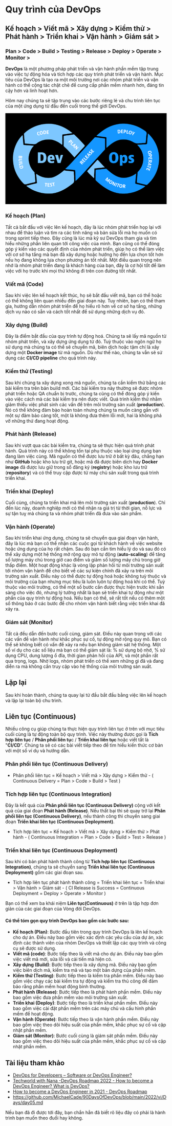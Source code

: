 # Quy trình của DevOps

## Kế hoạch > Viết mã > Xây dựng > Kiểm thử > Phát hành > Triển khai > Vận hành > Giám sát >
### Plan > Code > Build > Testing > Release > Deploy > Operate > Monitor >

**DevOps** là một phương pháp phát triển và vận hành phần mềm tập trung vào việc tự động hóa và tích hợp các quy trình phát triển và vận hành. Mục tiêu của DevOps là tạo ra một môi trường nơi các nhóm phát triển và vận hành có thể cộng tác chặt chẽ để cung cấp phần mềm nhanh hơn, đáng tin cậy hơn và linh hoạt hơn.

Hôm nay chúng ta sẽ tập trung vào các bước riêng lẻ và chu trình liên tục của một ứng dụng từ đầu đến cuối trong thế giới DevOps.

![img](../Image/DevOps-process.png)

### Kế hoạch (Plan)

Tất cả bắt đầu với việc lên kế hoạch, đây là lúc nhóm phát triển họp lại với nhau để thảo luận và tìm ra các tính năng và bản sửa lỗi mà họ muốn có trong sprint tiếp theo. Đây cũng là lúc mà kỹ sư DevOps tham gia và tìm hiểu những phần liên quan tới công việc của mình. Bạn cũng có thể đóng góp ý kiến vào các quyết định của nhóm phát triển, giúp họ có thể làm việc với cơ sở hạ tầng mà bạn đã xây dựng hoặc hướng họ đến lựa chọn tốt hơn nếu họ đang không lựa chọn phương án tốt nhất. Một điều quan trọng nên nhớ là nhóm phát triển đang là khách hàng của bạn, đây là cơ hội tốt để làm việc với họ trước khi mọi thứ không đi trên con đường tốt nhất.

### Viết mã (Code)

Sau khi việc lên kế hoạch kết thúc, họ sẽ bắt đầu viết mã, bạn có thể hoặc có thể không liên quan nhiều đến giai đoạn này. Tuy nhiên, bạn có thể tham gia, hướng dẫn nhóm phát triển để họ hiểu rõ hơn về cơ sở hạ tầng, những dịch vụ nào có sẵn và cách tốt nhất để sử dụng những dịch vụ đó.

### Xây dựng (Build)

Đây là điểm bắt đầu của quy trình tự động hoá. Chúng ta sẽ lấy mã nguồn từ nhóm phát triển, và xây dựng ứng dụng từ đó. Tuỳ thuộc vào ngôn ngữ họ sử dụng mà chúng ta có thể sẽ chuyển mã, biên dịch hoặc tậm chí là xây dựng một **Docker image** từ mã nguồn. Dù như thế nào, chúng ta vẫn sẽ sử dụng các **CI/CD pipeline** cho quá trình này.

### Kiểm thử (Testing)

Sau khi chúng ta xây dựng xong mã nguồn, chúng ta cần kiểm thử bằng các bài kiểm tra trên bản build mới. Các bài kiểm tra này thường sẽ được nhóm phát triển hoặc QA chuẩn bị trước, chúng ta cũng có thể đóng góp ý kiến vào việc cách mà các bài kiểm tra nên được viết. Quá trình kiểm thử nhằm giảm thiểu việc phát sinh các vấn đề trên môi trường sản xuất (**production**). Nó có thể không đảm bào hoàn toàn nhưng chúng ta muốn càng gần với một sự đảm bảo càng tốt, một là không đưa thêm lỗi mới, hai là không phá vỡ những thứ đang hoạt động.

### Phát hành (Release)

Sau khi vượt qua các bài kiểm tra, chúng ta sẽ thực hiện quá trình phát hành. Quá trình này có thể không tồn tại phụ thuộc vào loại ứng dụng bạn đang làm việc cùng. Mã nguồn có thể được lưu trữ ở bất kỳ đâu, chẳng hạn như **GitHub** hoặc kho lưu trữ git, hoặc mã đã được biên dịch hay **Docker image** đã được lưu giữ trong sổ đăng ký (**registry**) hoặc kho lưu trữ (**repository**) và có thể truy cập được từ máy chủ sản xuất trong quá trình triển khai.

### Triển khai (Deploy)

Cuối cùng, chúng ta triển khai mã lên môi trường sản xuất (**production**). Chỉ đến lúc này, doanh nghiệp mới có thể nhận ra giá trị từ thời gian, nỗ lực và sự tận tuỵ mà chúng ta và nhóm phát triển đã đưa vào sản phẩm.

### Vận hành (Operate)

Sau khi triển khai ứng dụng, chúng ta sẽ chuyển qua giai đoạn vận hành, đây là lúc mà bạn có thể nhận các cuộc gọi từ khách hành về việc website hoặc ứng dụng của họ rất chậm. Sau đó bạn cần tìm hiểu lý do và sau đó có thể xây dựng một hệ thống mở rộng quy mô tự động (**auto-scaling**) để tăng số lượng máy chủ trong giờ cao điểm và giảm số lượng máy chủ trong giờ thấp điểm. Một hoạt động khác là vòng lặp phản hồi từ môi trường sản xuất tới nhóm vận hành để cho biết về các sự kiện chính đã xảy ra trên môi trường sản xuất. Điều này có thể được tự động hoá hoặc không tuỳ thuộc và môi trường của bạn nhưng mục tiêu là luôn luôn tự động hoá khi có thể. Tuỳ thuộc vào môi trường, có thể một số bước cần được thực hiện trước khi sẵn sàng cho việc đó, nhưng lý tưởng nhất là bạn sẽ triển khai tự động như một phần của quy trình tự động hoá. Nếu bạn có thể, sẽ rất tốt nếu có thêm một số thông báo ở các bước để cho nhóm vận hành biết rằng việc triển khai đã xảy ra.

### Giám sát (Monitor)

Tất cả đều dẫn đến bước cuối cùng, giám sát. Điều này quan trọng với các các vấn đề vận hành như khắc phục sự cố, tự động mở rộng quy mô. Bạn có thể sẽ không biết có vấn đề xảy ra nếu bạn không giám sát hệ thống. Một số ví dụ cho các số liệu mà bạn có thể giám sát là: % sử dụng bộ nhớ, % sử dụng CPU, dung lượng ổ đĩa, thời gian phản hồi của API, và một phần rất qua trọng, logs. Nhờ logs, nhóm phát triển có thể xem những gì đã và đang diễn ra mà không cần truy cập vào hệ thống của môi trường sản xuất.

## Lặp lại

Sau khi hoàn thành, chúng ta quay lại từ đầu bắt đầu bằng việc lên kế hoạch và lặp lại toàn bộ chu trình.

## Liên tục (Continuous)

Nhiều công cụ giúp chúng ta thực hiện quy trình liên tục ở trên với mục tiêu cuối cùng là tự động toàn bộ quy trình. Việc này thường được gọi là **Tích hợp liên tục** / **Phân phối liên tụ**c / **Triển khai liên tục** hoặc viết tắt là "**CI/CD**". Chúng ta sẽ có các bài viết tiếp theo để tìm hiểu kiến ​​thức cơ bản với một số ví dụ và hướng dẫn.

### Phân phối liên tục (Continuous Delivery)

- Phân phối liên tục = Kế hoạch > Viết mã > Xây dựng > Kiểm thử - ( Continuous Delivery = Plan > Code > Build > Test ) 

### Tích hợp liên tục (Continuous Integration)

Đây là kết quả của **Phân phối liên tục (Continuous Delivery)** cộng với kết quả của giai đoạn **Phát hành (Release)**. Nếu thất bại thì sẽ quay trở lại **Phân phối liên tục (Continuous Delivery)**, nếu thành công thì chuyển sang giai đoạn **Triển khai liên tục (Continuous Deployment)**.

- Tích hợp liên tục = Kế hoạch > Viết mã > Xây dựng > Kiểm thử > Phát hành - ( Continuous Integration = Plan > Code > Build > Test > Release )

### Triển khai liên tục (Continuous Deployment)

Sau khi có bản phát hành thành công từ **Tích hợp liên tục (Continuous Integration)**, chúng ta sẽ chuyển sang **Triển khai liên tục (Continuous Deployment)** gồm các giai đoạn sau.

- Tích hợp liên tục phát hành thành công = Triển khai liên tục = Triển khai > Vận hành > Giám sát - ( CI Release is Success = Continuous Deployment = Deploy > Operate > Monitor )

Bạn có thể xem ba khái niệm **Liên tục(Continuous)** ở trên là tập hợp đơn giản của các giai đoạn của Vòng đời DevOps.

#### Có thể tóm gọn quy trình DevOps bao gồm các bước sau:

- **Kế hoạch (Plan)**: Bước đầu tiên trong quy trình DevOps là lên kế hoạch cho dự án. Điều này bao gồm việc xác định các yêu cầu của dự án, xác định các thành viên của nhóm DevOps và thiết lập các quy trình và công cụ sẽ được sử dụng.
- **Viết mã (code)**: Bước tiếp theo là viết mã cho dự án. Điều này bao gồm việc viết mã mới, sửa lỗi và cải tiến mã hiện có.
- **Xây dựng (Build)**: Bước tiếp theo là xây dựng mã. Điều này bao gồm việc biên dịch mã, kiểm tra mã và tạo một bản dựng của phần mềm.
- **Kiểm thử (Testing)**: Bước tiếp theo là kiểm tra phần mềm. Điều này bao gồm việc chạy các bài kiểm tra tự động và kiểm tra thủ công để đảm bảo rằng phần mềm hoạt động bình thường.
- **Phát hành (Release)**: Bước tiếp theo là phát hành phần mềm. Điều này bao gồm việc đưa phần mềm vào môi trường sản xuất.
- **Triển khai (Deploy)**: Bước tiếp theo là triển khai phần mềm. Điều này bao gồm việc cài đặt phần mềm trên các máy chủ và cấu hình phần mềm để hoạt động.
- **Vận hành (Operate)**: Bước tiếp theo là vận hành phần mềm. Điều này bao gồm việc theo dõi hiệu suất của phần mềm, khắc phục sự cố và cập nhật phần mềm.
- **Giám sát (Monitor)**: Bước cuối cùng là giám sát phần mềm. Điều này bao gồm việc theo dõi hiệu suất của phần mềm, khắc phục sự cố và cập nhật phần mềm.

## Tài liệu tham khảo

- [DevOps for Developers – Software or DevOps Engineer?](https://www.youtube.com/watch?v=a0-uE3rOyeU)
- [Techworld with Nana -DevOps Roadmap 2022 - How to become a DevOps Engineer? What is DevOps?](https://www.youtube.com/watch?v=9pZ2xmsSDdo&t=125s)
- [How to become a DevOps Engineer in 2021 - DevOps Roadmap](https://www.youtube.com/watch?v=5pxbp6FyTfk)
- https://github.com/MichaelCade/90DaysOfDevOps/blob/main/2022/vi/Days/day05.md

Nếu bạn đã đi được tới đây, bạn chắn hẳn đã biết rõ liệu đây có phải là hành trình bạn muốn theo đuổi hay không.